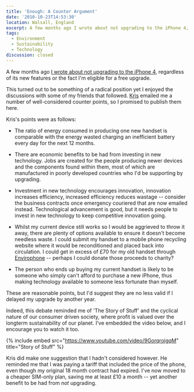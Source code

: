 ```yaml
---
title: 'Enough: A Counter Argument'
date: '2010-10-23T14:53:30'
location: Walsall, England
excerpt: A few months ago I wrote about not upgrading to the iPhone 4, regardless of the fact I'm eligible for a free upgrade. This turned out to be something of a radical position but I enjoyed the debate that followed.
tags:
  - Environment
  - Sustainability
  - Technology
discussion: closed
---
```

A few months ago [I wrote about not upgrading to the iPhone 4][1], regardless of its new features or the fact I'm eligible for a free upgrade.

This turned out to be something of a radical position yet I enjoyed the discussions with some of my friends that followed. [Kris][2] emailed me a number of well-considered counter points, so I promised to publish them here.

Kris's points were as follows:

  * The ratio of energy consumed in producing one new handset is comparable with the energy wasted charging an inefficient battery every day for the next 12 months.

  * There are economic benefits to be had from investing in new technology. Jobs are created for the people producing newer devices and the components found within them, most of which are manufactured in poorly developed countries who I'd be supporting by upgrading.

  * Investment in new technology encourages innovation, innovation increases efficiency, increased efficiency reduces wastage -- consider the business contracts once emergency couriered that are now emailed instead. Technological advancement is good, but it needs people to invest in new technology to keep competitive innovation going.

  * Whilst my current device still works so I would be aggrieved to throw it away, there are plenty of options available to ensure it doesn't become needless waste. I could submit my handset to a mobile phone recycling website where it would be reconditioned and placed back into circulation. I could get in excess of £70 for my old handset through [Envirophone][3] -- perhaps I could donate those proceeds to charity?

  * The person who ends up buying my current handset is likely to be someone who simply can't afford to purchase a new iPhone, thus making technology available to someone less fortunate than myself.

These are reasonable points, but I'd suggest they are no less valid if I delayed my upgrade by another year.

Indeed, this debate reminded me of 'The Story of Stuff' and the cyclical nature of our consumer driven society, where profit is valued over the longterm sustainability of our planet. I've embedded the video below, and I encourage you to watch it too.

{% include embed src="https://www.youtube.com/video/9GorqroigqM" title="Story of Stuff" %}

Kris did make one suggestion that I hadn't considered however. He reminded me that I was paying a tariff that included the price of the phone, even though my original 18 month contract had expired. I've now moved to a cheaper SIM-only plan, saving me at least £10 a month -- yet another benefit to be had from *not* upgrading.

[1]: /2010/06/iphone4
[2]: http://www.krisweb.co.uk/
[3]: http://www.envirofone.com/
